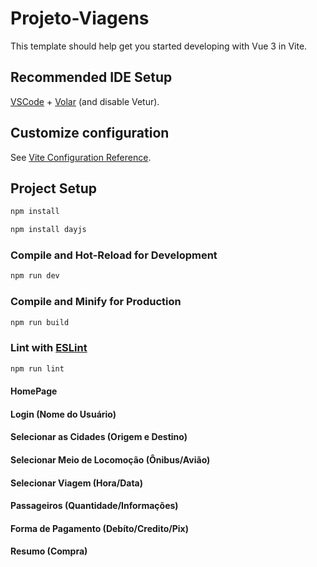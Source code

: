 # Projeto-Viagens

This template should help get you started developing with Vue 3 in Vite.

## Recommended IDE Setup

[VSCode](https://code.visualstudio.com/) + [Volar](https://marketplace.visualstudio.com/items?itemName=Vue.volar) (and disable Vetur).

## Customize configuration

See [Vite Configuration Reference](https://vite.dev/config/).

## Project Setup

```sh
npm install

npm install dayjs
```

### Compile and Hot-Reload for Development

```sh
npm run dev
```

### Compile and Minify for Production

```sh
npm run build
```

### Lint with [ESLint](https://eslint.org/)

```sh
npm run lint
```
#### HomePage

#### Login                           (Nome do Usuário)
#### Selecionar as Cidades           (Origem e Destino)
#### Selecionar Meio de Locomoção    (Ônibus/Avião)
#### Selecionar Viagem               (Hora/Data)
#### Passageiros                     (Quantidade/Informações)
#### Forma de Pagamento              (Debíto/Credito/Pix)
#### Resumo (Compra)